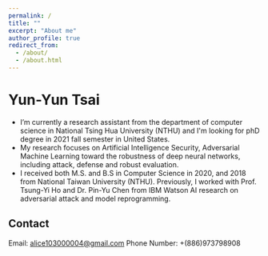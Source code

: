 ```yaml
---
permalink: /
title: ""
excerpt: "About me"
author_profile: true
redirect_from: 
  - /about/
  - /about.html
---
```



Yun-Yun Tsai
======
* I’m currently a research assistant from the department of computer science in National Tsing Hua University (NTHU) and I'm looking for phD degree in 2021 fall semester in United States.
* My research focuses on Artificial Intelligence Security, Adversarial Machine Learning toward the robustness of deep neural networks, including attack, defense and robust evaluation.
* I received both M.S. and B.S in Computer Science in 2020, and 2018 from National Taiwan University (NTHU). Previously, I worked with Prof. Tsung-Yi Ho and Dr. Pin-Yu Chen from IBM Watson AI research on adversarial attack and model reprogramming.


Contact
------
Email: [alice103000004@gmail.com](alice103000004@gmail.com)
Phone Number: +(886)973798908
